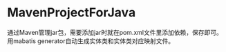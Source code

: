# MavenProjectForJava
通过Maven管理jar包，需要添加jar时就在pom.xml文件里添加依赖，保存即可。
用mabatis generator自动生成实体类和实体类对应映射文件。
